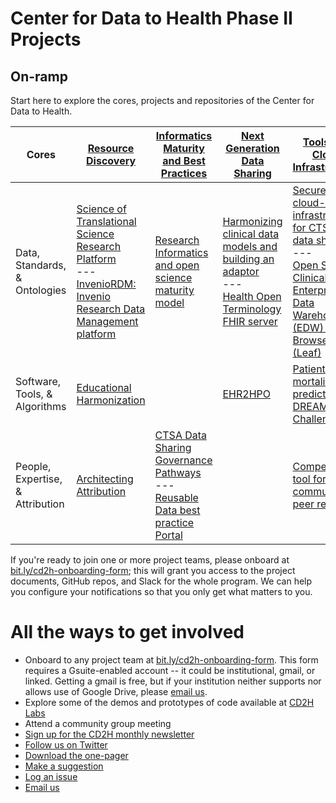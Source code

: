 # Center for Data to Health Phase II Projects
## On-ramp

Start here to explore the cores, projects and repositories of the Center for Data to Health.

| Cores | [Resource Discovery](https://github.com/data2health/resource-discovery) | [Informatics Maturity and Best Practices](https://github.com/data2health/informatics-maturity) | [Next Generation<br>Data Sharing](https://github.com/data2health/next-gen-data-sharing) | [Tools and Cloud Infrastructure](https://github.com/data2health/tools-cloud-infrastructure)
-----|------|-----------|------------|-----------
Data, Standards, & Ontologies| [Science of Translational Science Research Platform](https://github.com/data2health/scits-platform)<br>---<br> [InvenioRDM: Invenio Research Data Management platform](https://github.com/data2health/InvenioRDM) | [Research Informatics and open science maturity model](https://github.com/data2health/maturity-model) | [Harmonizing clinical data models and building an adaptor](https://github.com/data2health/data-harmonization)<br>---<br>[Health Open Terminology FHIR server](https://github.com/HOT-FHIR) | [Secure cloud-based infrastructure for CTSA hub data sharing](https://github.com/data2health/cloud-sharing)<br>---<br>[Open Source Clinical Enterprise Data Warehouse (EDW) Data Browser (Leaf)](https://github.com/data2health/leaf-edw)
Software, Tools, & Algorithms|[Educational Harmonization](https://github.com/data2health/edu-harmonization) | | [EHR2HPO](https://github.com/data2health/ehr2HPO.prj) | [Patient mortality prediction DREAM Challenge](https://github.com/data2health/DREAM-Challenge)
People, Expertise, & Attribution |[Architecting Attribution](https://github.com/data2health/architecting_attribution) |[CTSA Data Sharing Governance Pathways](https://github.com/data2health/governance-pathways)<br>---<br>[Reusable Data best practice Portal](https://github.com/data2health/rdp-portal)| |[Competitions tool for CTSA community peer review](https://github.com/data2health/competitions-project)

If you're ready to join one or more project teams, please onboard at [bit.ly/cd2h-onboarding-form](bit.ly/cd2h-onboarding-form); this will grant you access to the project documents, GitHub repos, and Slack for the whole program. We can help you configure your notifications so that you only get what matters to you.

# All the ways to get involved
- Onboard to any project team at [bit.ly/cd2h-onboarding-form](https://forms.gle/y5jFprBN1wL46sTGA). This form requires a Gsuite-enabled account -- it could be institutional, gmail, or linked. Getting a gmail is free, but if your institution neither supports nor allows use of Google Drive, please [email us](mailto:data2health+onboarding@gmail.com).
- Explore some of the demos and prototypes of code available at [CD2H Labs](http://labs.cd2h.org)
- Attend a community group meeting
- [Sign up for the CD2H monthly newsletter](https://goo.gl/forms/rRfPbbZOTmvfOFdr2)
- [Follow us on Twitter](https://twitter.com/data2health)
- [Download the one-pager](https://drive.google.com/file/d/1zCsgcI7pGsrUQCpBgrvwFskis9t7EmlN/view?usp=sharing)
- [Make a suggestion](https://goo.gl/forms/WXmvqcPucVR68xMf2)
- [Log an issue](https://github.com/data2health/roadmap/issues/new)
- [Email us](mailto:data2health@gmail.com)
